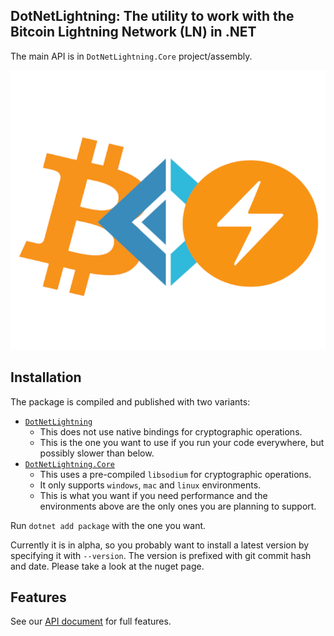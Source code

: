 ## DotNetLightning: The utility to work with the Bitcoin Lightning Network (LN) in .NET

The main API is in `DotNetLightning.Core` project/assembly.

![logo](./docs/img/logo.png)

## Installation

The package is compiled and published with two variants:

* [`DotNetLightning`](https://www.nuget.org/packages/DotNetLightning/)
  * This does not use native bindings for cryptographic operations.
  * This is the one you want to use if you run your code everywhere, but possibly slower than below.
* [`DotNetLightning.Core`](https://www.nuget.org/packages/DotNetLightning.Core/)
  * This uses a pre-compiled `libsodium` for cryptographic operations.
  * It only supports `windows`, `mac` and `linux` environments.
  * This is what you want if you need performance and the environments above are the only ones you are planning to support.

Run `dotnet add package` with the one you want.

Currently it is in alpha, so you probably want to install a latest version by specifying it with `--version`.
The version is prefixed with git commit hash and date. Please take a look at the nuget page.

## Features

See our [API document](https://joemphilips.github.io/DotNetLightning) for full features.

